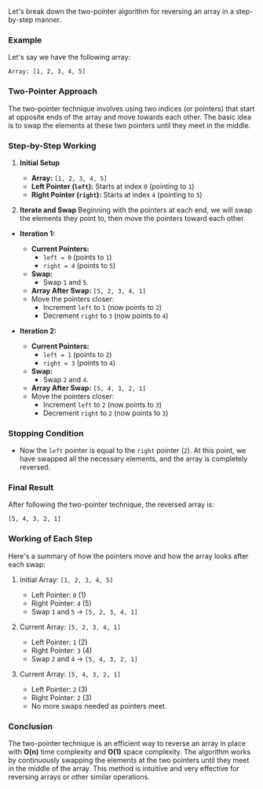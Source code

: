 Let's break down the two-pointer algorithm for reversing an array in a step-by-step manner.

### Example
Let's say we have the following array:

```
Array: [1, 2, 3, 4, 5]
```

### Two-Pointer Approach
The two-pointer technique involves using two indices (or pointers) that start at opposite ends of the array and move towards each other. The basic idea is to swap the elements at these two pointers until they meet in the middle.

### Step-by-Step Working

1. **Initial Setup**
   - **Array:** `[1, 2, 3, 4, 5]`
   - **Left Pointer (`left`):** Starts at index `0` (pointing to `1`)
   - **Right Pointer (`right`):** Starts at index `4` (pointing to `5`)

2. **Iterate and Swap**
Beginning with the pointers at each end, we will swap the elements they point to, then move the pointers toward each other.

- **Iteration 1:**
  - **Current Pointers:**
    - `left = 0` (points to `1`)
    - `right = 4` (points to `5`)
  - **Swap:**
    - Swap `1` and `5`.
  - **Array After Swap:** `[5, 2, 3, 4, 1]`
  - Move the pointers closer:
    - Increment `left` to `1` (now points to `2`)
    - Decrement `right` to `3` (now points to `4`)

- **Iteration 2:**
  - **Current Pointers:**
    - `left = 1` (points to `2`)
    - `right = 3` (points to `4`)
  - **Swap:**
    - Swap `2` and `4`.
  - **Array After Swap:** `[5, 4, 3, 2, 1]`
  - Move the pointers closer:
    - Increment `left` to `2` (now points to `3`)
    - Decrement `right` to `2` (now points to `3`)

### Stopping Condition
- Now the `left` pointer is equal to the `right` pointer (`2`). At this point, we have swapped all the necessary elements, and the array is completely reversed.

### Final Result
After following the two-pointer technique, the reversed array is:
```
[5, 4, 3, 2, 1]
```

### Working of Each Step
Here's a summary of how the pointers move and how the array looks after each swap:

1. Initial Array: `[1, 2, 3, 4, 5]`
   - Left Pointer: `0` (1)
   - Right Pointer: `4` (5)
   - Swap `1` and `5` → `[5, 2, 3, 4, 1]`
   
2. Current Array: `[5, 2, 3, 4, 1]`
   - Left Pointer: `1` (2)
   - Right Pointer: `3` (4)
   - Swap `2` and `4` → `[5, 4, 3, 2, 1]`

3. Current Array: `[5, 4, 3, 2, 1]`
   - Left Pointer: `2` (3)
   - Right Pointer: `2` (3)
   - No more swaps needed as pointers meet.

### Conclusion
The two-pointer technique is an efficient way to reverse an array in place with **O(n)** time complexity and **O(1)** space complexity. The algorithm works by continuously swapping the elements at the two pointers until they meet in the middle of the array. This method is intuitive and very effective for reversing arrays or other similar operations.